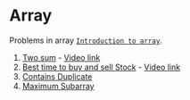 # Array

Problems in array [`Introduction to array`]().


1. [Two sum](./Twosum.md) - [Video link]()
2. [Best time to buy and sell Stock](./besttimetobuyandsell.md) - [Video link]()
3. [Contains Duplicate](./containsduplicate.md)
4. [Maximum Subarray](./MaximumSubarray.md)
